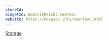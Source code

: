 ```yaml
---
storeId: 
wingetId: DominikReichl.KeePass
website: https://keepass.info/download.html
---
```


[Storage](../Storage.md)